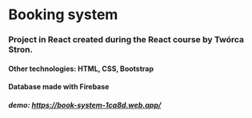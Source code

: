 # Booking system

### Project in React created during the React course by Twórca Stron.

#### Other technologies: HTML, CSS, Bootstrap
#### Database made with Firebase

##### demo: https://book-system-1ca8d.web.app/
